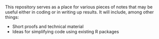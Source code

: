 This repository serves as a place for various pieces of notes that may be useful either in coding or in writing up results. It will include, among other things:

- Short proofs and technical material
- Ideas for simplifying code using existing R packages

